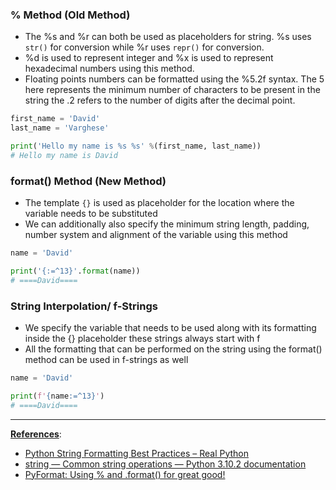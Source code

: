 ### % Method (Old Method)

* The %s and %r can both be used as placeholders for string. %s uses `str()` for conversion while %r uses `repr()` for conversion.
* %d is used to represent integer and %x is used to represent hexadecimal numbers using this method.
* Floating points numbers can be formatted using the %5.2f syntax. The 5 here represents the minimum number of characters to be present in the string the .2 refers to the number of digits after the decimal point.

````python
first_name = 'David'
last_name = 'Varghese'

print('Hello my name is %s %s' %(first_name, last_name))
# Hello my name is David
````

### format() Method (New Method)

* The template `{}` is used as placeholder for the location where the variable needs to be substituted
* We can additionally also specify the minimum string length, padding, number system and alignment of the variable using this method

````python
name = 'David'

print('{:=^13}'.format(name)) 
# ====David====
````

### String Interpolation/ f-Strings

* We specify the variable that needs to be used along with its formatting inside the {} placeholder these strings always start with f
* All the formatting that can be performed on the string using the format() method can be used in f-strings as well

````python
name = 'David'

print(f'{name:=^13}')
# ====David====
````

---

**<u>References</u>**:

* [Python String Formatting Best Practices – Real Python](https://realpython.com/python-string-formatting/)
* [string — Common string operations — Python 3.10.2 documentation](https://docs.python.org/3/library/string.html#string-formatting)
* [PyFormat: Using % and .format() for great good!](https://pyformat.info/)
